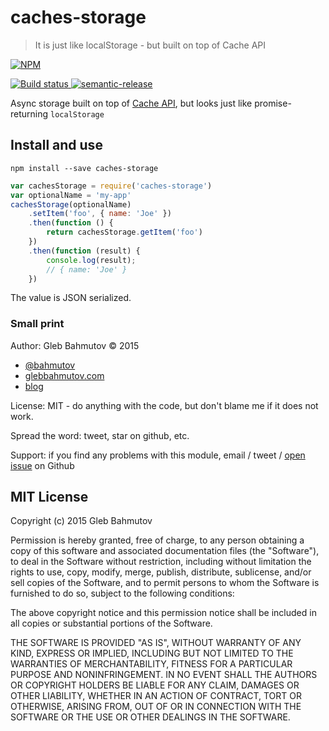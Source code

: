 # caches-storage
> It is just like localStorage - but built on top of Cache API

[![NPM][caches-storage-icon] ][caches-storage-url]

[![Build status][caches-storage-ci-image] ][caches-storage-ci-url]
[![semantic-release][semantic-image] ][semantic-url]

Async storage built on top of [Cache API](https://developer.mozilla.org/en-US/docs/Web/API/Cache),
but looks just like promise-returning `localStorage`

## Install and use

`npm install --save caches-storage`

```js
var cachesStorage = require('caches-storage')
var optionalName = 'my-app'
cachesStorage(optionalName)
    .setItem('foo', { name: 'Joe' })
    .then(function () {
        return cachesStorage.getItem('foo')
    })
    .then(function (result) {
        console.log(result);
        // { name: 'Joe' }
    })
```

The value is JSON serialized.

### Small print

Author: Gleb Bahmutov &copy; 2015

* [@bahmutov](https://twitter.com/bahmutov)
* [glebbahmutov.com](http://glebbahmutov.com)
* [blog](http://glebbahmutov.com/blog/)

License: MIT - do anything with the code, but don't blame me if it does not work.

Spread the word: tweet, star on github, etc.

Support: if you find any problems with this module, email / tweet /
[open issue](https://github.com/bahmutov/caches-storage/issues) on Github

## MIT License

Copyright (c) 2015 Gleb Bahmutov

Permission is hereby granted, free of charge, to any person
obtaining a copy of this software and associated documentation
files (the "Software"), to deal in the Software without
restriction, including without limitation the rights to use,
copy, modify, merge, publish, distribute, sublicense, and/or sell
copies of the Software, and to permit persons to whom the
Software is furnished to do so, subject to the following
conditions:

The above copyright notice and this permission notice shall be
included in all copies or substantial portions of the Software.

THE SOFTWARE IS PROVIDED "AS IS", WITHOUT WARRANTY OF ANY KIND,
EXPRESS OR IMPLIED, INCLUDING BUT NOT LIMITED TO THE WARRANTIES
OF MERCHANTABILITY, FITNESS FOR A PARTICULAR PURPOSE AND
NONINFRINGEMENT. IN NO EVENT SHALL THE AUTHORS OR COPYRIGHT
HOLDERS BE LIABLE FOR ANY CLAIM, DAMAGES OR OTHER LIABILITY,
WHETHER IN AN ACTION OF CONTRACT, TORT OR OTHERWISE, ARISING
FROM, OUT OF OR IN CONNECTION WITH THE SOFTWARE OR THE USE OR
OTHER DEALINGS IN THE SOFTWARE.

[caches-storage-icon]: https://nodei.co/npm/caches-storage.png?downloads=true
[caches-storage-url]: https://npmjs.org/package/caches-storage
[caches-storage-ci-image]: https://travis-ci.org/bahmutov/caches-storage.png?branch=master
[caches-storage-ci-url]: https://travis-ci.org/bahmutov/caches-storage
[semantic-image]: https://img.shields.io/badge/%20%20%F0%9F%93%A6%F0%9F%9A%80-semantic--release-e10079.svg
[semantic-url]: https://github.com/semantic-release/semantic-release
